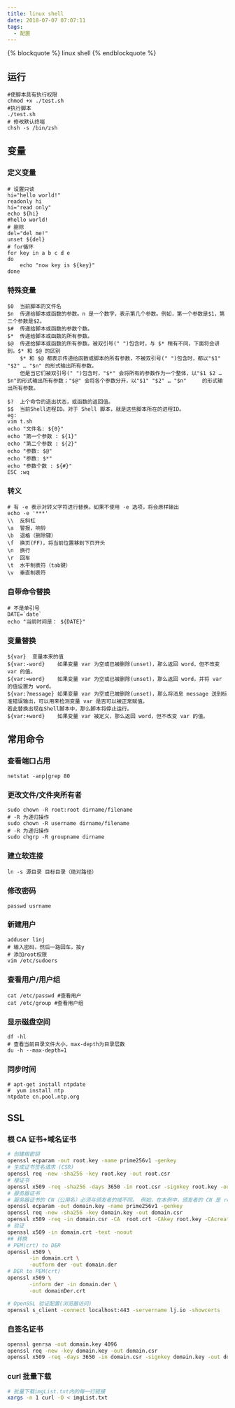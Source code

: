 ```yaml
---
title: linux shell
date: 2018-07-07 07:07:11
tags:
  - 配置
---
```


{% blockquote %} linux shell {% endblockquote %}

<!--more-->

## 运行

```shell
#使脚本具有执行权限
chmod +x ./test.sh
#执行脚本
./test.sh
# 修改默认终端
chsh -s /bin/zsh
```

## 变量

### 定义变量

```shell
# 设置只读
hi="hello world!"
readonly hi
hi="read only"
echo ${hi}
#hello world!
# 删除
del="del me!"
unset ${del}
# for循环
for key in a b c d e
do
    echo "now key is ${key}"
done
```

### 特殊变量

```shell
$0  当前脚本的文件名
$n  传递给脚本或函数的参数。n 是一个数字，表示第几个参数。例如，第一个参数是$1，第二个参数是$2。
$#  传递给脚本或函数的参数个数。
$*  传递给脚本或函数的所有参数。
$@  传递给脚本或函数的所有参数。被双引号(" ")包含时，与 $* 稍有不同，下面将会讲到。$* 和 $@ 的区别
    $* 和 $@ 都表示传递给函数或脚本的所有参数，不被双引号(" ")包含时，都以"$1"   "$2" … "$n" 的形式输出所有参数。
    但是当它们被双引号(" ")包含时，"$*" 会将所有的参数作为一个整体，以"$1 $2 …  $n"的形式输出所有参数；"$@" 会将各个参数分开，以"$1" "$2" … "$n"     的形式输出所有参数。

$?  上个命令的退出状态，或函数的返回值。
$$  当前Shell进程ID。对于 Shell 脚本，就是这些脚本所在的进程ID。
eg:
vim t.sh
echo "文件名: ${0}"
echo "第一个参数 : ${1}"
echo "第二个参数 : ${2}"
echo "参数: $@"
echo "参数: $*"
echo "参数个数 : ${#}"
ESC :wq
```

### 转义

```shell
# 有 -e 表示对转义字符进行替换。如果不使用 -e 选项，将会原样输出
echo -e '***'
\\  反斜杠
\a  警报，响铃
\b  退格（删除键）
\f  换页(FF)，将当前位置移到下页开头
\n  换行
\r  回车
\t  水平制表符（tab键）
\v  垂直制表符
```

### 自带命令替换

```shell
# 不是单引号
DATE=`date`
echo "当前时间是： ${DATE}"
```

### 变量替换

```shell
${var}  变量本来的值
${var:-word}    如果变量 var 为空或已被删除(unset)，那么返回 word，但不改变 var 的值。
${var:=word}    如果变量 var 为空或已被删除(unset)，那么返回 word，并将 var 的值设置为 word。
${var:?message} 如果变量 var 为空或已被删除(unset)，那么将消息 message 送到标准错误输出，可以用来检测变量 var 是否可以被正常赋值。
若此替换出现在Shell脚本中，那么脚本将停止运行。
${var:+word}    如果变量 var 被定义，那么返回 word，但不改变 var 的值。
```

## 常用命令

### 查看端口占用

```shell
netstat -anp|grep 80
```

### 更改文件/文件夹所有者

```shell
sudo chown -R root:root dirname/filename
# -R 为递归操作
sudo chown -R username dirname/filename
# -R 为递归操作
sudo chgrp -R groupname dirname
```

### 建立软连接

```shell
ln -s 源目录 目标目录（绝对路径）
```

### 修改密码

```shell
passwd usrname
```

### 新建用户

```shell
adduser linj
# 输入密码，然后一路回车，按y
# 添加root权限
vim /etc/sudoers
```

### 查看用户/用户组

```shell
cat /etc/passwd #查看用户
cat /etc/group #查看用户组
```

### 显示磁盘空间

```shell
df -hl
# 查看当前目录文件大小，max-depth为目录层数
du -h --max-depth=1
```

### 同步时间

```shell
# apt-get install ntpdate
#  yum install ntp
ntpdate cn.pool.ntp.org
```

## SSL

### 根 CA 证书+域名证书

```sh
# 创建根密钥
openssl ecparam -out root.key -name prime256v1 -genkey
# 生成证书签名请求 (CSR)
openssl req -new -sha256 -key root.key -out root.csr
# 根证书
openssl x509 -req -sha256 -days 3650 -in root.csr -signkey root.key -out root.crt
# 服务器证书
# 服务器证书的 CN（公用名）必须与颁发者的域不同。 例如，在本例中，颁发者的 CN 是 root.com，服务器证书的 CN 是 lj.io
openssl ecparam -out domain.key -name prime256v1 -genkey
openssl req -new -sha256 -key domain.key -out domain.csr
openssl x509 -req -in domain.csr -CA  root.crt -CAkey root.key -CAcreateserial -out domain.crt -days 3650 -sha256
# 验证
openssl x509 -in domain.crt -text -noout
## 转换
# PEM(crt) to DER
openssl x509 \
       -in domain.crt \
       -outform der -out domain.der
# DER to PEM(crt)
openssl x509 \
       -inform der -in domain.der \
       -out domainDer.crt

# OpenSSL 验证配置(浏览器访问)
openssl s_client -connect localhost:443 -servername lj.io -showcerts
```

### 自签名证书

```sh
openssl genrsa -out domain.key 4096
openssl req -new -key domain.key -out domain.csr
openssl x509 -req -days 3650 -in domain.csr -signkey domain.key -out domain.crt
```

### curl 批量下载

```sh
# 批量下载imgList.txt内的每一行链接
xargs -n 1 curl -O < imgList.txt
```
